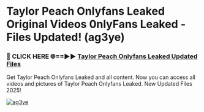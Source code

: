 # Taylor Peach Onlyfans Leaked Original Videos 0nlyFans Leaked - Files Updated! (ag3ye)

<h3>🔴 CLICK HERE 🌐==►► <a href="https://tinyurl.com/2m67pmp6" rel="nofollow">Taylor Peach Onlyfans Leaked Updated Files</a></h3>

Get Taylor Peach Onlyfans Leaked and all content. Now you can access all videos and pictures of Taylor Peach Onlyfans Leaked. New Updated Files 2025!

[![ag3ye](https://i.imgur.com/H4QAA4z.gif)](https://tinyurl.com/2m67pmp6)